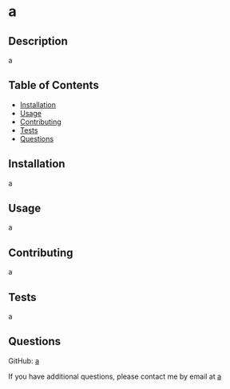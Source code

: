 # a



## Description

a

## Table of Contents

- [Installation](#installation)
- [Usage](#usage)
- [Contributing](#contributing)
- [Tests](#tests)
- [Questions](#questions)

## Installation

a

## Usage

a

## Contributing

a

## Tests

a

## Questions

GitHub: [a](https://github.com/a)

If you have additional questions, please contact me by email at [a](mailto:a)